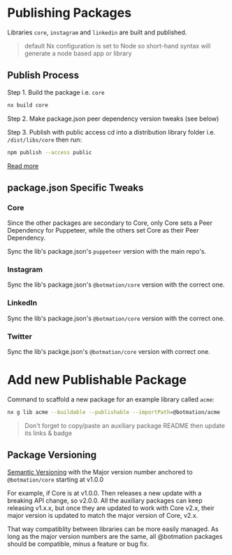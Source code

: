 # Publishing Packages

Libraries `core`, `instagram` and `linkedin` are built and published.

> default Nx configuration is set to Node so short-hand syntax will generate a node based app or library

## Publish Process

Step 1. Build the package i.e. `core`

```bash
nx build core
```

Step 2. Make package.json peer dependency version tweaks (see below)

Step 3. Publish with public access
cd into a distribution library folder i.e. `/dist/libs/core` then run:
```bash
npm publish --access public
```
[Read more](https://docs.npmjs.com/creating-and-publishing-scoped-public-packages#publishing-scoped-public-packages)


## package.json Specific Tweaks

### Core

Since the other packages are secondary to Core, only Core sets a Peer Dependency for Puppeteer, while the others set Core as their Peer Dependency.

Sync the lib's package.json's `puppeteer` version with the main repo's.

### Instagram

Sync the lib's package.json's `@botmation/core` version with the correct one.

### LinkedIn

Sync the lib's package.json's `@botmation/core` version with the correct one.

### Twitter

Sync the lib's packge.json's `@botmation/core` version with correct one.

# Add new Publishable Package

Command to scaffold a new package for an example library called `acme`:
```bash
nx g lib acme --buildable --publishable --importPath=@botmation/acme
```

> Don't forget to copy/paste an auxiliary package README then update its links & badge

## Package Versioning

[Semantic Versioning](https://semver.org/) with the Major version number anchored to `@botmation/core` starting at v1.0.0

For example, if Core is at v1.0.0. Then releases a new update with a breaking API change, so v2.0.0. All the auxiliary packages can keep releasing v1.x.x, but once they are updated to work with Core v2.x, their major version is updated to match the major version of Core, v2.x.

That way compatiblity between libraries can be more easily managed. As long as the major version numbers are the same, all @botmation packages should be compatible, minus a feature or bug fix.
